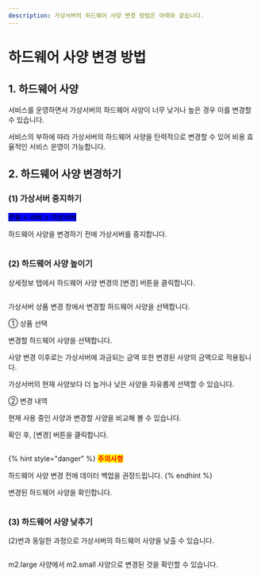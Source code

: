 ```yaml
---
description: 가상서버의 하드웨어 사양 변경 방법은 아래와 같습니다.
---
```


# 하드웨어 사양 변경 방법

## 1. 하드웨어 사양

서비스를 운영하면서 가상서버의 하드웨어 사양이 너무 낮거나 높은 경우 이를 변경할 수 있습니다.

서비스의 부하에 따라 가상서버의 하드웨어 사양을 탄력적으로 변경할 수 있어 비용 효율적인 서비스 운영이 가능합니다.







## 2. 하드웨어 사양 변경하기

### (1) 가상서버 중지하기

<mark style="background-color:blue;">콘솔 > 서버 > 가상서버</mark>

하드웨어 사양을 변경하기 전에 가상서버를 중지합니다.

<div align="left">

<figure><img src="https://filesystem.cafe24.com/hosting/cloud_service/2021/04/15/a932871611bc2f5d17f7aba1815e3129_1618454696.png" alt=""><figcaption></figcaption></figure>

</div>





### (2) 하드웨어 사양 높이기

상세정보 탭에서 하드웨어 사양 변경의 \[변경] 버튼을 클릭합니다.

<div align="left">

<figure><img src="https://filesystem.cafe24.com/hosting/cloud_service/2021/04/16/5c160c6bab06551c5b533335ef2a6210_1618547676.png" alt=""><figcaption></figcaption></figure>

</div>

가상서버 상품 변경 창에서 변경할 하드웨어 사양을 선택합니다.

① 상품 선택

변경할 하드웨어 사양을 선택합니다.

사양 변경 이후로는 가상서버에 과금되는 금액 또한 변경된 사양의 금액으로 적용됩니다.

가상서버의 현재 사양보다 더 높거나 낮은 사양을 자유롭게 선택할 수 있습니다.

② 변경 내역

현재 사용 중인 사양과 변경할 사양을 비교해 볼 수 있습니다.&#x20;

확인 후, \[변경] 버튼을 클릭합니다.

<div align="left">

<figure><img src="https://filesystem.cafe24.com/hosting/cloud_service/2021/04/15/5228a8a8aa6f4537f769963740d2d439_1618453567.png" alt=""><figcaption></figcaption></figure>

</div>

{% hint style="danger" %}
<mark style="color:red;">**주의사항**</mark>

하드웨어 사양 변경 전에 데이터 백업을 권장드립니다.
{% endhint %}

변경된 하드웨어 사양을 확인합니다.

<div align="left">

<figure><img src="https://filesystem.cafe24.com/hosting/cloud_service/2021/04/15/1b94c5e745305ab481707a9fcee42c3b_1618452339.png" alt=""><figcaption></figcaption></figure>

</div>





### (3) 하드웨어 사양 낮추기

(2)번과 동일한 과정으로 가상서버의 하드웨어 사양을 낮출 수 있습니다.

<div align="left">

<figure><img src="https://filesystem.cafe24.com/hosting/cloud_service/2021/04/15/e9003df3e2fe6790d852488eef0d09b0_1618460036.png" alt=""><figcaption></figcaption></figure>

</div>

m2.large 사양에서 m2.small 사양으로 변경된 것을 확인할 수 있습니다.

<div align="left">

<figure><img src="https://filesystem.cafe24.com/hosting/cloud_service/2021/04/15/27cf7ca6d00f04320d5ee346d7c97aa5_1618454988.png" alt=""><figcaption></figcaption></figure>

</div>
